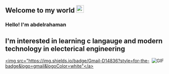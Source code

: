 
    
## Welcome to my world <img src="https://github.com/TheDudeThatCode/TheDudeThatCode/blob/master/Assets/Earth.gif" width="24px">

### Hello! I'm  abdelrahaman
##  I'm interested in learning c langauge and modern technology in electerical engineering

<img align="right" alt="GIF" src="https://raw.githubusercontent.com/JoeyBling/JoeyBling/master/pic/pusheencode.gif" />


  
<p>

<a href="workworkey@gmail.com"><img src="https://img.shields.io/badge/Gmail-D14836?style=for-the-badge&logo=gmail&logoColor=white"</a>
    
</p>
  
  

